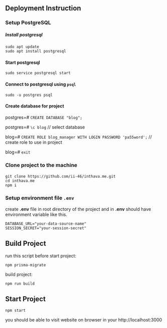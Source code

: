 ## Deployment Instruction
### Setup PostgreSQL
##### Install postgresql
```shell
sudo apt update
sudo apt install postgresql
```
#### Start postgresql
```shell
sudo service postgresql start
```
#### Connect to postgresql using ```psql```
```shell
sudo -u postgres psql
```
#### Create database for project
postgres=# ```CREATE DATABASE "blog";```

postgres=# ```\c blog``` // select database


blog=# ```CREATE ROLE blog_manager WITH LOGIN PASSWORD 'pa55word';``` // create role to use in project

blog=# ```exit```

### Clone project to the machine
#### 
```shell
git clone https://github.com/ii-46/inthava.me.git
cd inthava.me
npm i
```

### Setup environment file ```.env```
create **.env** file in root directory of the project and in **.env** should have environment variable like this.
```text
DATABASE_URL="your-data-source-name"  
SESSION_SECRET="your-session-secret"
```
## Build Project
run this script before start project:
```shell
npm prisma-migrate
```
build project:
```shell
npm run build
```
## Start Project
```
npm start
```
you should be able to visit website on browser in your http://localhost:3000